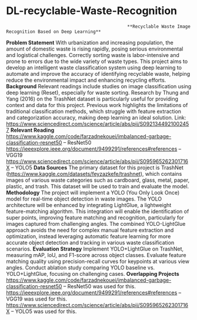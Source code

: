 # DL-recyclable-Waste-Recognition



                                                  **Recyclable Waste Image Recognition Based on Deep Learning**

**Problem Statement**
  With urbanization and increasing population, the amount of domestic waste is rising rapidly, posing serious environmental and logistical challenges. Correctly sorting waste is labor-intensive and prone to errors due to the wide variety of waste types. This project aims to develop an intelligent waste classification system using deep learning to automate and improve the accuracy of identifying recyclable waste, helping reduce the environmental impact and enhancing recycling efforts.
**Background**
Relevant readings include studies on image classification using deep learning (Reset), especially for waste sorting. Research by Thung and Yang (2016) on the TrashNet dataset is particularly useful for providing context and data for this project. Previous work highlights the limitations of traditional classification methods, which struggle with feature extraction and categorization accuracy, making deep learning an ideal solution.
Link: https://www.sciencedirect.com/science/article/abs/pii/S0921344921002457
**Relevant Reading**
https://www.kaggle.com/code/farzadnekouei/imbalanced-garbage-classification-resnet50 – ResNet50
  https://ieeexplore.ieee.org/document/9499291/references#references – VGG19
 https://www.sciencedirect.com/science/article/abs/pii/S095965262301716X – YOLO5
**Data Sources**
The primary dataset for this project is TrashNet (https://www.kaggle.com/datasets/feyzazkefe/trashnet), which contains images of various waste categories such as cardboard, glass, metal, paper, plastic, and trash. This dataset will be used to train and evaluate the model.
**Methodology**
The project will implement a YOLO (You Only Look Once) model for real-time object detection in waste images. The YOLO architecture will be enhanced by integrating LightGlue, a lightweight feature-matching algorithm. This integration will enable the identification of super points, improving feature matching and recognition, particularly for images captured from challenging angles. The combined YOLO-LightGlue approach avoids the need for complex manual feature extraction and optimization, instead leveraging automatic feature learning for more accurate object detection and tracking in various waste classification scenarios.
**Evaluation Strategy**
Implement YOLO+LightGlue on TrashNet, measuring mAP, IoU, and F1-score across object classes.
Evaluate feature matching quality using precision-recall curves for keypoints at various view angles.
Conduct ablation study comparing YOLO baseline vs. YOLO+LightGlue, focusing on challenging cases.
**Overlapping Projects**
https://www.kaggle.com/code/farzadnekouei/imbalanced-garbage-classification-resnet50 – ResNet50 was used for this.
https://ieeexplore.ieee.org/document/9499291/references#references – VGG19 was used for this.
https://www.sciencedirect.com/science/article/abs/pii/S095965262301716X – YOLO5  was used for this.
